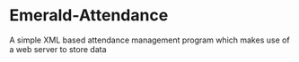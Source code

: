 # Emerald-Attendance
A simple XML based attendance management program which makes use of a web server to store data

